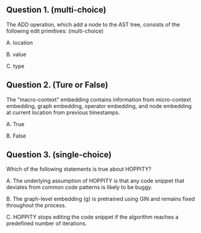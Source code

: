 ## Question 1. (multi-choice)
The ADD operation, which add a node to the AST tree, consists of the following edit primitives: (multi-choice)

A. location

B. value

C. type

## Question 2. (Ture or False)
The "macro-context" embedding contains information from micro-context embedding, graph embedding, operator embedding, and node embedding at current location from previous timestamps.

A. True

B. False

## Question 3. (single-choice)
Which of the following statements is true about HOPPITY?

A. The underlying assumption of HOPPITY is that any code snippet that deviates from common code patterns is likely to be buggy.

B. The graph-level embedding (g) is pretrained using GIN and remains fixed throughout the process.

C. HOPPITY stops editing the code snippet if the algorithm reaches a predefined number of iterations.
